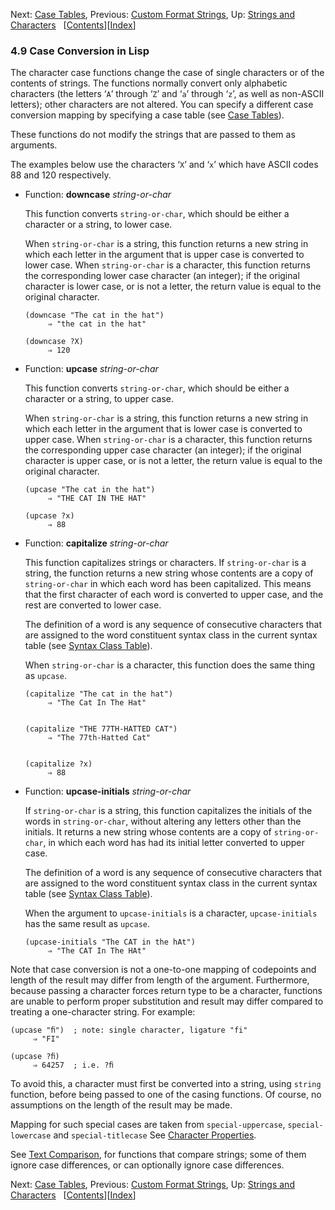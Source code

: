 <!-- This is the GNU Emacs Lisp Reference Manual
corresponding to Emacs version 27.2.

Copyright (C) 1990-1996, 1998-2021 Free Software Foundation,
Inc.

Permission is granted to copy, distribute and/or modify this document
under the terms of the GNU Free Documentation License, Version 1.3 or
any later version published by the Free Software Foundation; with the
Invariant Sections being "GNU General Public License," with the
Front-Cover Texts being "A GNU Manual," and with the Back-Cover
Texts as in (a) below.  A copy of the license is included in the
section entitled "GNU Free Documentation License."

(a) The FSF's Back-Cover Text is: "You have the freedom to copy and
modify this GNU manual.  Buying copies from the FSF supports it in
developing GNU and promoting software freedom." -->

<!-- Created by GNU Texinfo 6.7, http://www.gnu.org/software/texinfo/ -->

Next: [Case Tables](Case-Tables.html), Previous: [Custom Format Strings](Custom-Format-Strings.html), Up: [Strings and Characters](Strings-and-Characters.html)   \[[Contents](index.html#SEC_Contents "Table of contents")]\[[Index](Index.html "Index")]

### 4.9 Case Conversion in Lisp

The character case functions change the case of single characters or of the contents of strings. The functions normally convert only alphabetic characters (the letters ‘`A`’ through ‘`Z`’ and ‘`a`’ through ‘`z`’, as well as non-ASCII letters); other characters are not altered. You can specify a different case conversion mapping by specifying a case table (see [Case Tables](Case-Tables.html)).

These functions do not modify the strings that are passed to them as arguments.

The examples below use the characters ‘`X`’ and ‘`x`’ which have ASCII codes 88 and 120 respectively.

*   Function: **downcase** *string-or-char*

    This function converts `string-or-char`, which should be either a character or a string, to lower case.

    When `string-or-char` is a string, this function returns a new string in which each letter in the argument that is upper case is converted to lower case. When `string-or-char` is a character, this function returns the corresponding lower case character (an integer); if the original character is lower case, or is not a letter, the return value is equal to the original character.

        (downcase "The cat in the hat")
             ⇒ "the cat in the hat"

        (downcase ?X)
             ⇒ 120

<!---->

*   Function: **upcase** *string-or-char*

    This function converts `string-or-char`, which should be either a character or a string, to upper case.

    When `string-or-char` is a string, this function returns a new string in which each letter in the argument that is lower case is converted to upper case. When `string-or-char` is a character, this function returns the corresponding upper case character (an integer); if the original character is upper case, or is not a letter, the return value is equal to the original character.

        (upcase "The cat in the hat")
             ⇒ "THE CAT IN THE HAT"

        (upcase ?x)
             ⇒ 88

<!---->

*   Function: **capitalize** *string-or-char*

    This function capitalizes strings or characters. If `string-or-char` is a string, the function returns a new string whose contents are a copy of `string-or-char` in which each word has been capitalized. This means that the first character of each word is converted to upper case, and the rest are converted to lower case.

    The definition of a word is any sequence of consecutive characters that are assigned to the word constituent syntax class in the current syntax table (see [Syntax Class Table](Syntax-Class-Table.html)).

    When `string-or-char` is a character, this function does the same thing as `upcase`.

        (capitalize "The cat in the hat")
             ⇒ "The Cat In The Hat"

    ```
    ```

        (capitalize "THE 77TH-HATTED CAT")
             ⇒ "The 77th-Hatted Cat"

    ```
    ```

        (capitalize ?x)
             ⇒ 88

<!---->

*   Function: **upcase-initials** *string-or-char*

    If `string-or-char` is a string, this function capitalizes the initials of the words in `string-or-char`, without altering any letters other than the initials. It returns a new string whose contents are a copy of `string-or-char`, in which each word has had its initial letter converted to upper case.

    The definition of a word is any sequence of consecutive characters that are assigned to the word constituent syntax class in the current syntax table (see [Syntax Class Table](Syntax-Class-Table.html)).

    When the argument to `upcase-initials` is a character, `upcase-initials` has the same result as `upcase`.

        (upcase-initials "The CAT in the hAt")
             ⇒ "The CAT In The HAt"

Note that case conversion is not a one-to-one mapping of codepoints and length of the result may differ from length of the argument. Furthermore, because passing a character forces return type to be a character, functions are unable to perform proper substitution and result may differ compared to treating a one-character string. For example:

    (upcase "ﬁ")  ; note: single character, ligature "fi"
         ⇒ "FI"

<!---->

    (upcase ?ﬁ)
         ⇒ 64257  ; i.e. ?ﬁ

To avoid this, a character must first be converted into a string, using `string` function, before being passed to one of the casing functions. Of course, no assumptions on the length of the result may be made.

Mapping for such special cases are taken from `special-uppercase`, `special-lowercase` and `special-titlecase` See [Character Properties](Character-Properties.html).

See [Text Comparison](Text-Comparison.html), for functions that compare strings; some of them ignore case differences, or can optionally ignore case differences.

Next: [Case Tables](Case-Tables.html), Previous: [Custom Format Strings](Custom-Format-Strings.html), Up: [Strings and Characters](Strings-and-Characters.html)   \[[Contents](index.html#SEC_Contents "Table of contents")]\[[Index](Index.html "Index")]
